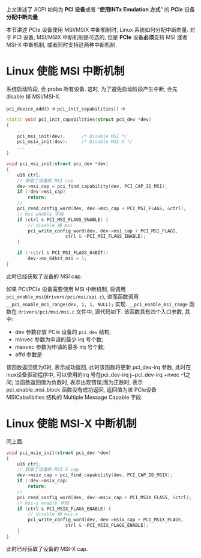 
上文讲述了 ACPI 如何为 **PCI 设备**或者 “**使用INTx Emulation 方式**” 的 **PCIe** 设备**分配中断向量**.

本节讲述 PCIe 设备使用 MSI/MSIX 中断机制时, Linux 系统如何分配中断向量. 对于 PCI 设备, MSI/MSIX 中断机制是可选的, 但是 **PCIe** 设备**必须**支持 MSI 或者 MSI-X 中断机制, 或者同时支持这两种中断机制.

# Linux 使能 MSI 中断机制

系统启动阶段, 会 probe 所有设备. 这时, 为了避免启动阶段产生中断, 会先 disable 掉 MSI/MSI-X.

`pci_device_add()` -> `pci_init_capabilities()` ->

```cpp
static void pci_init_capabilities(struct pci_dev *dev)
{
    ...
    pci_msi_init(dev);		/* Disable MSI */
    pci_msix_init(dev);		/* Disable MSI-X */
    ...
}
```

```cpp
void pci_msi_init(struct pci_dev *dev)
{
    u16 ctrl;
    // 获取了设备的 MSI cap
    dev->msi_cap = pci_find_capability(dev, PCI_CAP_ID_MSI);
    if (!dev->msi_cap)
        return;
    //
    pci_read_config_word(dev, dev->msi_cap + PCI_MSI_FLAGS, &ctrl);
    // msi enable 字段
    if (ctrl & PCI_MSI_FLAGS_ENABLE) {
        // disable 掉 msi
        pci_write_config_word(dev, dev->msi_cap + PCI_MSI_FLAGS,
                      ctrl & ~PCI_MSI_FLAGS_ENABLE);
    }

    if (!(ctrl & PCI_MSI_FLAGS_64BIT))
        dev->no_64bit_msi = 1;
}
```

此时已经获取了设备的 MSI cap.

如果 PCI/PCIe 设备需要使用 MSI 中断机制, 将调用 `pci_enable_msi`(`drivers/pci/msi/api.c`), 进而函数调用 `__pci_enable_msi_range(dev, 1, 1, NULL);` 实现. `__pci_enable_msi_range` 函数在 `drivers/pci/msi/msi.c` 文件中, 源代码如下. 该函数具有四个入口参数, 其中:

* dev 参数存放 PCIe 设备的 `pci_dev` 结构;
* minvec 参数为申请的最少 irq 号个数;
* maxvec 参数为申请的最多 irq 号个数;
* affd 参数是

该函数返回值为0时, 表示成功返回, 此时该函数将更新 pci_dev-irq 参数, 此时在inux设备驱动程序中, 可以使用的irq 号在pci_dev-irq j~pci_dev-irq +nvec -1之间; 当函数返回值为负数时, 表示出现错误;而为正数时, 表示 pci_enable_msi_block 函数没有成功返回, 返回值为该 PCIe设备 MSICabalibities 结构的 Multiple Message Capable 字段.

# Linux 使能 MSI-X 中断机制

同上面.

```cpp
void pci_msix_init(struct pci_dev *dev)
{
    u16 ctrl;
    // 获取了设备的 MSI-X cap
    dev->msix_cap = pci_find_capability(dev, PCI_CAP_ID_MSIX);
    if (!dev->msix_cap)
        return;
    //
    pci_read_config_word(dev, dev->msix_cap + PCI_MSIX_FLAGS, &ctrl);
    // msi-x enable 字段
    if (ctrl & PCI_MSIX_FLAGS_ENABLE) {
        // disable 掉 msi-x
        pci_write_config_word(dev, dev->msix_cap + PCI_MSIX_FLAGS,
                      ctrl & ~PCI_MSIX_FLAGS_ENABLE);
    }
}
```

此时已经获取了设备的 MSI-X cap.